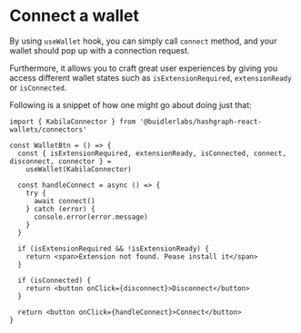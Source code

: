 # Connect a wallet

By using `useWallet` hook, you can simply call `connect` method, and your wallet should pop up with a connection request.

Furthermore, it allows you to craft great user experiences by giving you access different wallet states such as `isExtensionRequired`, `extensionReady` or `isConnected`.

Following is a snippet of how one might go about doing just that:

```tsx
import { KabilaConnector } from '@buidlerlabs/hashgraph-react-wallets/connectors'

const WalletBtn = () => {
  const { isExtensionRequired, extensionReady, isConnected, connect, disconnect, connector } =
    useWallet(KabilaConnector)

  const handleConnect = async () => {
    try {
      await connect()
    } catch (error) {
      console.error(error.message)
    }
  }

  if (isExtensionRequired && !isExtensionReady) {
    return <span>Extension not found. Pease install it</span>
  }

  if (isConnected) {
    return <button onClick={disconnect}>Disconnect</button>
  }

  return <button onClick={handleConnect}>Connect</button>
}
```
